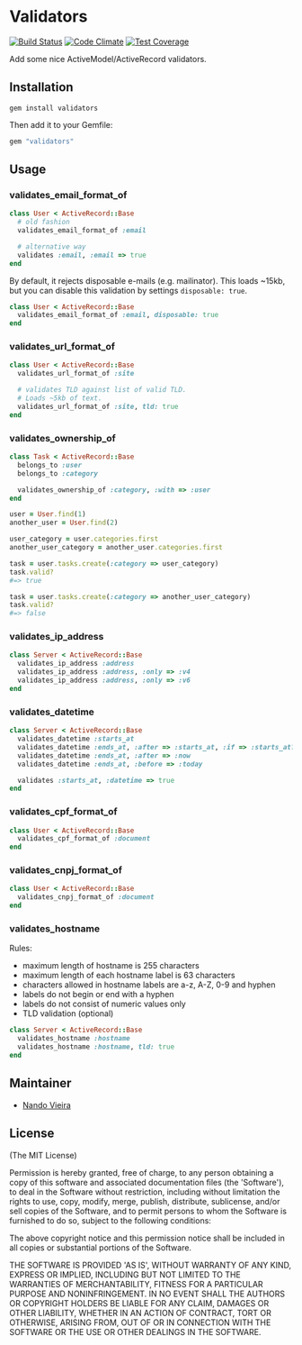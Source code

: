 # Validators

[![Build Status](https://travis-ci.org/fnando/validators.svg)](https://travis-ci.org/fnando/validators)
[![Code Climate](https://codeclimate.com/github/fnando/validators/badges/gpa.svg)](https://codeclimate.com/github/fnando/validators)
[![Test Coverage](https://codeclimate.com/github/fnando/validators/badges/coverage.svg)](https://codeclimate.com/github/fnando/validators)

Add some nice ActiveModel/ActiveRecord validators.

## Installation

```
gem install validators
```

Then add it to your Gemfile:

```ruby
gem "validators"
```

## Usage

### validates_email_format_of

```ruby
class User < ActiveRecord::Base
  # old fashion
  validates_email_format_of :email

  # alternative way
  validates :email, :email => true
end
```

By default, it rejects disposable e-mails (e.g. mailinator). This loads ~15kb, but you can disable this validation by settings `disposable: true`.

```ruby
class User < ActiveRecord::Base
  validates_email_format_of :email, disposable: true
end
```

### validates_url_format_of

```ruby
class User < ActiveRecord::Base
  validates_url_format_of :site

  # validates TLD against list of valid TLD.
  # Loads ~5kb of text.
  validates_url_format_of :site, tld: true
end
```

### validates_ownership_of

```ruby
class Task < ActiveRecord::Base
  belongs_to :user
  belongs_to :category

  validates_ownership_of :category, :with => :user
end

user = User.find(1)
another_user = User.find(2)

user_category = user.categories.first
another_user_category = another_user.categories.first

task = user.tasks.create(:category => user_category)
task.valid?
#=> true

task = user.tasks.create(:category => another_user_category)
task.valid?
#=> false
```

### validates_ip_address

```ruby
class Server < ActiveRecord::Base
  validates_ip_address :address
  validates_ip_address :address, :only => :v4
  validates_ip_address :address, :only => :v6
end
```

### validates_datetime

```ruby
class Server < ActiveRecord::Base
  validates_datetime :starts_at
  validates_datetime :ends_at, :after => :starts_at, :if => :starts_at?
  validates_datetime :ends_at, :after => :now
  validates_datetime :ends_at, :before => :today

  validates :starts_at, :datetime => true
end
```

### validates_cpf_format_of

```ruby
class User < ActiveRecord::Base
  validates_cpf_format_of :document
end
```

### validates_cnpj_format_of

```ruby
class User < ActiveRecord::Base
  validates_cnpj_format_of :document
end
```

### validates_hostname

Rules:

- maximum length of hostname is 255 characters
- maximum length of each hostname label is 63 characters
- characters allowed in hostname labels are a-z, A-Z, 0-9 and hyphen
- labels do not begin or end with a hyphen
- labels do not consist of numeric values only
- TLD validation (optional)


```ruby
class Server < ActiveRecord::Base
  validates_hostname :hostname
  validates_hostname :hostname, tld: true
end
```

## Maintainer

* [Nando Vieira](http://simplesideias.com.br)

## License

(The MIT License)

Permission is hereby granted, free of charge, to any person obtaining
a copy of this software and associated documentation files (the
'Software'), to deal in the Software without restriction, including
without limitation the rights to use, copy, modify, merge, publish,
distribute, sublicense, and/or sell copies of the Software, and to
permit persons to whom the Software is furnished to do so, subject to
the following conditions:

The above copyright notice and this permission notice shall be
included in all copies or substantial portions of the Software.

THE SOFTWARE IS PROVIDED 'AS IS', WITHOUT WARRANTY OF ANY KIND,
EXPRESS OR IMPLIED, INCLUDING BUT NOT LIMITED TO THE WARRANTIES OF
MERCHANTABILITY, FITNESS FOR A PARTICULAR PURPOSE AND NONINFRINGEMENT.
IN NO EVENT SHALL THE AUTHORS OR COPYRIGHT HOLDERS BE LIABLE FOR ANY
CLAIM, DAMAGES OR OTHER LIABILITY, WHETHER IN AN ACTION OF CONTRACT,
TORT OR OTHERWISE, ARISING FROM, OUT OF OR IN CONNECTION WITH THE
SOFTWARE OR THE USE OR OTHER DEALINGS IN THE SOFTWARE.
